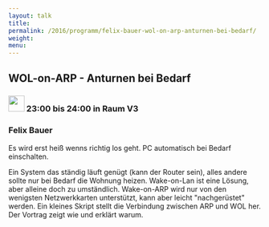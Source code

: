 ```yaml
---
layout: talk
title:
permalink: /2016/programm/felix-bauer-wol-on-arp-anturnen-bei-bedarf/
weight:
menu:
---
```

## WOL-on-ARP - Anturnen bei Bedarf

### <img height = "32" src="../../../images/lightning.svg"> 23:00 bis 24:00 in Raum V3

### Felix Bauer

Es wird erst heiß wenns richtig los geht. PC automatisch bei Bedarf einschalten.

  Ein System das ständig läuft genügt (kann der Router sein), alles andere
  sollte nur bei Bedarf die Wohnung heizen. Wake-on-Lan ist eine Lösung, aber
  alleine doch zu umständlich. Wake-on-ARP wird nur von den wenigsten
  Netzwerkkarten unterstützt, kann aber leicht "nachgerüstet" werden. Ein
  kleines Skript stellt die Verbindung zwischen ARP und WOL her. Der Vortrag
  zeigt wie und erklärt warum.

